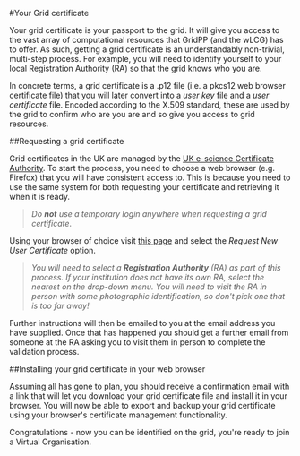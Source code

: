 #Your Grid certificate

Your grid certificate is your passport to the grid.
It will give you access to the vast array of computational resources that
GridPP (and the wLCG) has to offer.
As such, getting a grid certificate is an understandably non-trivial,
multi-step process.
For example, you will need to identify yourself to your local
Registration Authority (RA) so that the grid knows who you are.

In concrete terms, a grid certificate is a .p12 file
(i.e. a pkcs12 web browser certificate file)
that you will later convert into a _user key_ file
and a _user certificate_ file.
Encoded according to the X.509 standard,
these are used by the grid to confirm
who are you are and so give you access to grid resources.

##Requesting a grid certificate

Grid certificates in the UK are managed by the
<a href="http://ngs.ac.uk/ukca" target="_blank">UK e-science Certificate Authority</a>.
To start the process, you need to choose a web browser (e.g. Firefox)
that you will have consistent access to.
This is because you need to use the same system for both requesting your
certificate and retrieving it when it is ready.

> _Do **not** use a temporary login anywhere when requesting a
> grid certificate_.

Using your browser of choice visit
<a href="https://https://portal.ca.grid-support.ac.uk/caportal/" target="_blank">this page</a>
and select the _Request New User Certificate_ option.
<!--, then choose
'User Certificate', fill in your personal details
(using your departmental email address) and select the appropriate
registration authority (RA) for your site.
-->

> _You will need to select a **Registration Authority** (RA) as part
> of this process. If your institution does not have its own RA,
> select the nearest on the drop-down menu. You will need to visit
> the RA in person with some photographic identification, so don't
> pick one that is too far away!_

Further instructions will then be emailed to you at the email address you
have supplied.
Once that has happened you should get a further email from someone
at the RA asking you to visit them in person to complete the validation
process.

##Installing your grid certificate in your web browser

Assuming all has gone to plan,
you should receive a confirmation email with a link that will
let you download your grid certificate file and install it in
your browser.
You will now be able to export and backup your grid certificate
using your browser's certificate management functionality.

Congratulations - now you can be identified on the grid,
you're ready to join a Virtual Organisation.
